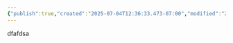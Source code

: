 ```yaml
---
{"publish":true,"created":"2025-07-04T12:36:33.473-07:00","modified":"2025-07-04T12:37:01.680-07:00","cssclasses":""}
---
```


dfafdsa